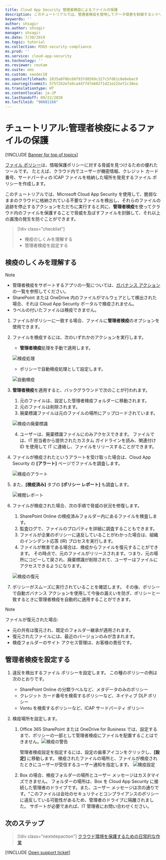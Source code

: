 ```yaml
---
title: Cloud App Security 管理者検疫によるファイルの保護
description: このチュートリアルでは、管理者検疫を使用してデータ侵害を制御するシナリオについて説明します。
keywords: ''
author: shsagir
ms.author: shsagir
manager: shsagir
ms.date: 7/30/2019
ms.topic: tutorial
ms.collection: M365-security-compliance
ms.prod: ''
ms.service: cloud-app-security
ms.technology: ''
ms.reviewer: reutam
ms.suite: ems
ms.custom: seodec18
ms.openlocfilehash: 2835a0f8bc66f937d8569c327c5fd61c0e6ebac9
ms.sourcegitcommit: 575f2b2efa9ca4477d7e60271d21e225ef2c38ea
ms.translationtype: HT
ms.contentlocale: ja-JP
ms.lasthandoff: 09/22/2020
ms.locfileid: "90881166"
---
```

# <a name="tutorial-protect-files-with-admin-quarantine"></a>チュートリアル:管理者検疫によるファイルの保護

[!INCLUDE [Banner for top of topics](includes/banner.md)]

[ファイル ポリシー](data-protection-policies.md)は、情報保護ポリシーに対する脅威を見つけるための優れたツールです。 たとえば、クラウド内でユーザーが機密情報、クレジット カード番号、サードパーティの ICAP ファイルを格納した場所を発見するファイル ポリシーを作成します。

このチュートリアルでは、Microsoft Cloud App Security を使用して、脆弱なままのクラウドに格納されている不要なファイルを検出し、それらのファイルの追跡を停止するアクションをただちに実行すると共に、**管理者検疫**を使ってクラウド内のファイルを保護することで脅威を及ぼすファイルを封鎖して、それ以上の漏洩の発生を防ぐことができます。

> [!div class="checklist"]
>
> * 検疫のしくみを理解する
> * 管理者検疫を設定する

## <a name="understand-how-quarantine-works"></a>検疫のしくみを理解する

>[!NOTE]
>
> * 管理者検疫をサポートするアプリの一覧については、[ガバナンス アクション](governance-actions.md)の一覧を参照してください。
> * SharePoint または OneDrive 内のファイルがマルウェアとして検出された場合、それは Cloud App Security ポータルで検疫されません。
> * ラベルの付いたファイルは検疫できません。

1. ファイルがポリシーに一致する場合、ファイルに**管理者検疫**のオプションを使用できます。

2. ファイルを検疫するには、次のいずれかのアクションを実行します。

    * **管理者検疫**処理を手動で適用します。

    ![検疫処理](media/quarantine-action.png)

    * ポリシーで自動検疫処理として設定します。

    ![自動検疫](media/quarantine-automated.png)

3. **管理者検疫**を適用すると、バックグラウンドで次のことが行われます。

    1. 元のファイルは、設定した管理者検疫フォルダーに移動されます。
    2. 元のファイルは削除されます。
    3. 廃棄標識ファイルは元のファイルの場所にアップロードされています。

    ![検疫の廃棄標識](media/quarantine-tombstone.png)

    4. ユーザーは、廃棄標識ファイルにのみアクセスできます。 ファイルでは、IT 担当者から提供されたカスタム ガイドラインを読み、関連付け ID を使用して IT に連絡し、ファイルをリリースすることができます。

4. ファイルが検疫されたというアラートを受け取った場合は、Cloud App Security の **[アラート]** ページでファイルを調査します。

    ![検疫のアラート](media/quarantine-alerts.png)

5. また、**[検疫済み]** タブの **[ポリシー レポート]** も調査します。

    ![検閲レポート](media/quarantine-report.png)

6. ファイルが検疫された場合、次の手順で脅威の状況を修復します。

    1. SharePoint Online の検疫済みフォルダー内にあるファイルを検査します。
    2. 監査ログで、ファイルのプロパティを詳細に調査することもできます。
    3. ファイルが企業のポリシーに違反していることがわかった場合は、組織のインシデント応答 (IR) プロセスを実行します。
    4. ファイルが無害である場合は、検疫からファイルを復元することができます。 その時点で、元のファイルがリリースされます。つまり、元の場所にコピーして戻され、廃棄標識が削除されて、ユーザーはファイルにアクセスできるようになります。

      ![検疫の復元](media/quarantine-restore.png)

7. ポリシーがスムーズに実行されていることを確認します。 その後、ポリシーで自動ガバナンス アクションを使用して今後の漏えいを防ぎ、ポリシーと一致するときに管理者検疫を自動的に適用することができます。

> [!NOTE]
> ファイルが復元された場合:
>
> * 元の共有は復元され、既定のフォルダー継承が適用されます。
> * 復元されたファイルには、最近のバージョンのみが含まれます。
> * 検疫フォルダーのサイト アクセス管理は、お客様の責任です。

## <a name="set-up-admin-quarantine"></a>管理者検疫を設定する

1. 違反を検出するファイル ポリシーを設定します。 この種のポリシーの例は次のとおりです。

    - SharePoint Online の分類ラベルなど、メタデータのみのポリシー
    - クレジット カード番号を検索するポリシーなど、ネイティブ DLP ポリシー
    - Vontu を検索するポリシーなど、ICAP サードパーティ ポリシー

2. 検疫場所を設定します。
   1. Office 365 SharePoint または OneDrive for Business では、設定するまで、ポリシーの一部として管理者検疫にファイルを配置することはできません。![検疫の警告](media/quarantine-warning.png)

      管理者検疫設定を指定するには、設定の歯車アイコンをクリックし、**[設定]** に移動します。 検疫されたファイルの場所と、ファイルが検疫されたときにユーザーが受信するユーザー通知を指定します。
      ![検疫設定](media/quarantine-settings.png)

   2. Box の場合、検疫フォルダーの場所とユーザー メッセージはカスタマイズできません。 フォルダーの場所は、Box を Cloud App Security に接続した管理者のドライブです。また、ユーザー メッセージは次の通りです。"このファイルは会社のセキュリティとコンプライアンスのポリシーに違反している可能性があるため、管理者のドライブに隔離されました。 サポートが必要であれば、IT 管理者にお問い合わせください。

## <a name="next-steps"></a>次のステップ

> [!div class="nextstepaction"]
> [クラウド環境を保護するための日常的な作業](daily-activities-to-protect-your-cloud-environment.md)

[!INCLUDE [Open support ticket](includes/support.md)]
